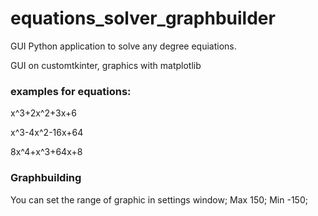 # equations_solver_graphbuilder
GUI Python application to solve any degree equiations.  

GUI on customtkinter, graphics with matplotlib

### examples for equations:

x^3+2x^2+3x+6

x^3-4x^2-16x+64

8x^4+x^3+64x+8

### Graphbuilding

You can set the range of graphic in settings window; Max 150; Min -150;

